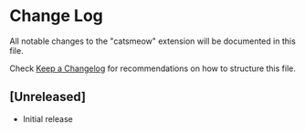 # Change Log

All notable changes to the "catsmeow" extension will be documented in this file.

Check [Keep a Changelog](http://keepachangelog.com/) for recommendations on how to structure this file.

## [Unreleased]

- Initial release
